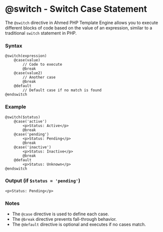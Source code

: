 # @switch - Switch Case Statement

The `@switch` directive in Ahmed PHP Template Engine allows you to execute different blocks of code based on the value of an expression, similar to a traditional `switch` statement in PHP.

### Syntax

```
@switch(expression)
    @case(value)
        // Code to execute
        @break
    @case(value2)
        // Another case
        @break
    @default
        // Default case if no match is found
@endswitch
```

### Example

```
@switch($status)
    @case('active')
        <p>Status: Active</p>
        @break
    @case('pending')
        <p>Status: Pending</p>
        @break
    @case('inactive')
        <p>Status: Inactive</p>
        @break
    @default
        <p>Status: Unknown</p>
@endswitch
```

### Output (if `$status = 'pending'`)

```
<p>Status: Pending</p>
```

### Notes

* The `@case` directive is used to define each case.
* The `@break` directive prevents fall-through behavior.
* The `@default` directive is optional and executes if no cases match.
